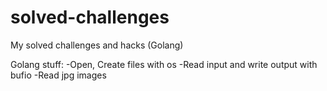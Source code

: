 # solved-challenges
My solved challenges and hacks (Golang)

Golang stuff:
-Open, Create files with os
-Read input and write output with bufio
-Read jpg images
